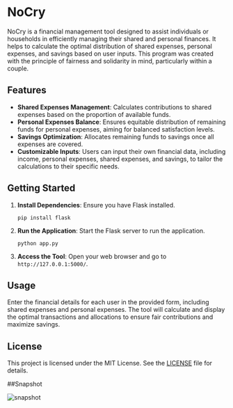 
# NoCry

NoCry is a financial management tool designed to assist individuals or households in efficiently managing their shared and personal finances. It helps to calculate the optimal distribution of shared expenses, personal expenses, and savings based on user inputs. This program was created with the principle of fairness and solidarity in mind, particularly within a couple.

## Features

- **Shared Expenses Management**: Calculates contributions to shared expenses based on the proportion of available funds.
- **Personal Expenses Balance**: Ensures equitable distribution of remaining funds for personal expenses, aiming for balanced satisfaction levels.
- **Savings Optimization**: Allocates remaining funds to savings once all expenses are covered.
- **Customizable Inputs**: Users can input their own financial data, including income, personal expenses, shared expenses, and savings, to tailor the calculations to their specific needs.

## Getting Started

1. **Install Dependencies**: Ensure you have Flask installed.
   ```
   pip install flask
   ```
2. **Run the Application**: Start the Flask server to run the application.
   ```
   python app.py
   ```
3. **Access the Tool**: Open your web browser and go to `http://127.0.0.1:5000/`.

## Usage

Enter the financial details for each user in the provided form, including shared expenses and personal expenses. The tool will calculate and display the optimal transactions and allocations to ensure fair contributions and maximize savings.

## License

This project is licensed under the MIT License. See the [LICENSE](LICENSE) file for details.

##Snapshot

![snapshot](https://i.ibb.co/SJqR3Pf/Capture-d-cran-2024-08-26-003658.png)
